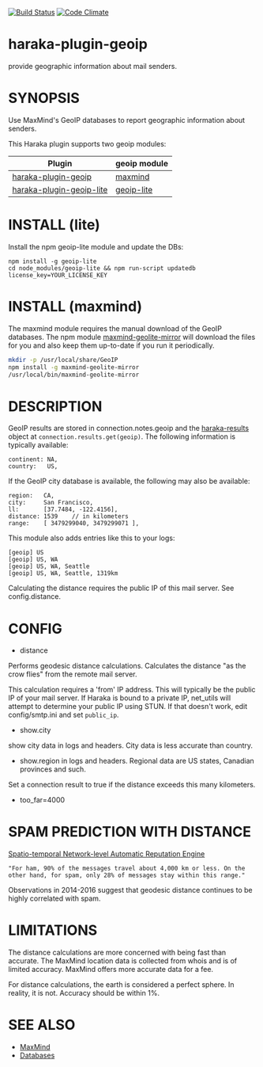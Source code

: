 [![Build Status][ci-img]][ci-url]
[![Code Climate][clim-img]][clim-url]

# haraka-plugin-geoip

provide geographic information about mail senders.

# SYNOPSIS

Use MaxMind's GeoIP databases to report geographic information about senders.

This Haraka plugin supports two geoip modules:

| Plugin                        | geoip module                                          |
| ----------------------------- | ----------------------------------------------------- |
| [haraka-plugin-geoip][5]      | [maxmind](https://github.com/runk/node-maxmind)       |
| [haraka-plugin-geoip-lite][2] | [geoip-lite](https://github.com/bluesmoon/node-geoip) |

# INSTALL (lite)

Install the npm geoip-lite module and update the DBs:

    npm install -g geoip-lite
    cd node_modules/geoip-lite && npm run-script updatedb license_key=YOUR_LICENSE_KEY

# INSTALL (maxmind)

The maxmind module requires the manual download of the GeoIP databases. The npm module [maxmind-geolite-mirror][1] will download the files for you and also keep them up-to-date if you run it periodically.

```bash
mkdir -p /usr/local/share/GeoIP
npm install -g maxmind-geolite-mirror
/usr/local/bin/maxmind-geolite-mirror
```

# DESCRIPTION

GeoIP results are stored in connection.notes.geoip and the [haraka-results][3] object at `connection.results.get(geoip)`. The following information is typically available:

    continent: NA,
    country:   US,

If the GeoIP city database is available, the following may also be available:

    region:   CA,
    city:     San Francisco,
    ll:       [37.7484, -122.4156],
    distance: 1539    // in kilometers
    range:    [ 3479299040, 3479299071 ],

This module also adds entries like this to your logs:

    [geoip] US
    [geoip] US, WA
    [geoip] US, WA, Seattle
    [geoip] US, WA, Seattle, 1319km

Calculating the distance requires the public IP of this mail server. See config.distance.

# CONFIG

- distance

Performs geodesic distance calculations. Calculates the distance "as the
crow flies" from the remote mail server.

This calculation requires a 'from' IP address. This will typically be the
public IP of your mail server. If Haraka is bound to a private IP, net_utils
will attempt to determine your public IP using STUN. If that doesn't work, edit
config/smtp.ini and set `public_ip`.

- show.city

show city data in logs and headers. City data is less accurate than country.

- show.region in logs and headers. Regional data are US states, Canadian
  provinces and such.

Set a connection result to true if the distance exceeds this many kilometers.

- too_far=4000

# SPAM PREDICTION WITH DISTANCE

[Spatio-temporal Network-level Automatic Reputation Engine][4]

    "For ham, 90% of the messages travel about 4,000 km or less. On the
    other hand, for spam, only 28% of messages stay within this range."

Observations in 2014-2016 suggest that geodesic distance continues to be
highly correlated with spam.

# LIMITATIONS

The distance calculations are more concerned with being fast than accurate. The MaxMind location data is collected from whois and is of limited accuracy. MaxMind offers more accurate data for a fee.

For distance calculations, the earth is considered a perfect sphere. In
reality, it is not. Accuracy should be within 1%.

# SEE ALSO

- [MaxMind](http://www.maxmind.com/)
- [Databases](http://geolite.maxmind.com/download/geoip/database)

[1]: https://github.com/msimerson/maxmind-geolite-mirror
[2]: https://www.npmjs.com/package/haraka-plugin-geoip-lite
[3]: https://github.com/haraka/haraka-results
[4]: http://www.cc.gatech.edu/~feamster/papers/snare-usenix09.pdf
[5]: https://www.npmjs.com/package/haraka-plugin-geoip
[ci-img]: https://github.com/haraka/haraka-plugin-geoip/actions/workflows/ci.yml/badge.svg
[ci-url]: https://github.com/haraka/haraka-plugin-geoip/actions/workflows/ci.yml
[clim-img]: https://codeclimate.com/github/haraka/haraka-plugin-geoip/badges/gpa.svg
[clim-url]: https://codeclimate.com/github/haraka/haraka-plugin-geoip
